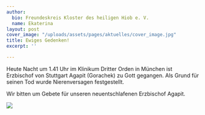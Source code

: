 ```yaml
---
author:
  bio: Freundeskreis Kloster des heiligen Hiob e. V.
  name: Ekaterina
layout: post
cover_image: "/uploads/assets/pages/aktuelles/cover_image.jpg"
title: Ewiges Gedenken!
excerpt: ''

---
```

Heute Nacht um 1.41 Uhr im Klinikum Dritter Orden in München ist Erzbischof von Stuttgart Agapit (Gorachek) zu Gott gegangen. Als Grund für seinen Tod wurde Nierenversagen festgestellt.

Wir bitten um Gebete für unseren neuentschlafenen Erzbischof Agapit.

![](https://res.cloudinary.com/hiobmon/image/upload/v1590696273/media/2020/WhatsApp_Image_2020-05-28_at_21.13.29_nsimsu.jpg)